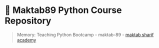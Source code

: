 # :book: Maktab89 Python Course Repository

> Memory: Teaching Python Bootcamp - maktab-89 - [maktab sharif academy](https://maktabsharif.ir)
